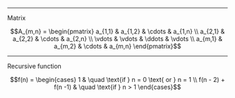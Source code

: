 

---

Matrix

```math
A_{m,n} = 
 \begin{pmatrix}
  a_{1,1} & a_{1,2} & \cdots & a_{1,n} \\
  a_{2,1} & a_{2,2} & \cdots & a_{2,n} \\
  \vdots  & \vdots  & \ddots & \vdots  \\
  a_{m,1} & a_{m,2} & \cdots & a_{m,n} 
 \end{pmatrix}
```


---

Recursive function

```math
f(n) =
  \begin{cases}
    1       & \quad \text{if } n = 0 \text{ or } n = 1 \\
    f(n - 2) + f(n -1)  & \quad \text{if } n > 1
  \end{cases}
```
